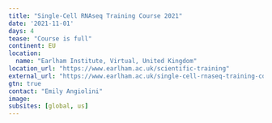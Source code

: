 ```yaml
---
title: "Single-Cell RNAseq Training Course 2021"
date: '2021-11-01'
days: 4
tease: "Course is full"
continent: EU
location:
  name: "Earlham Institute, Virtual, United Kingdom"
location_url: "https://www.earlham.ac.uk/scientific-training"
external_url: "https://www.earlham.ac.uk/single-cell-rnaseq-training-course-2021"
gtn: true
contact: "Emily Angiolini"
image: 
subsites: [global, us]
---
```

